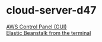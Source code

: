 # cloud-server-d47


[AWS Control Panel (GUI)](Cloudserverd47-env.eba-ab4qtn2t.us-west-2.elasticbeanstalk.com)     
[Elastic Beanstalk from the terminal](http://simple-express-cli-env.eba-cbjtpxsp.us-west-2.elasticbeanstalk.com/)
